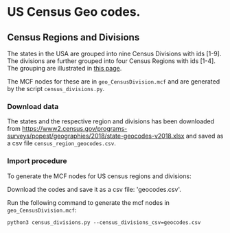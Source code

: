 # US Census Geo codes.

## Census Regions and Divisions
The states in the USA are grouped into nine Census Divisions with ids [1-9].
The divisions are further grouped into four Census Regions with ids [1-4].
The grouping are illustrated in [this
page](https://www2.census.gov/geo/pdfs/maps-data/maps/reference/us_regdiv.pdf).

The MCF nodes for these are in `geo_CensusDivision.mcf` and are generated by
the script `census_divisions.py`.

### Download data

The states and the respective region and divisions has been downloaded from
https://www2.census.gov/programs-surveys/popest/geographies/2018/state-geocodes-v2018.xlsx and saved as a csv file `census_region_geocodes.csv`.

### Import procedure

To generate the MCF nodes for US census regions and divisions:

Download the codes and save it as a csv file: 'geocodes.csv'.

Run the following command to generate the mcf nodes in `geo_CensusDivision.mcf`:

`python3 census_divisions.py --census_divisions_csv=geocodes.csv`
